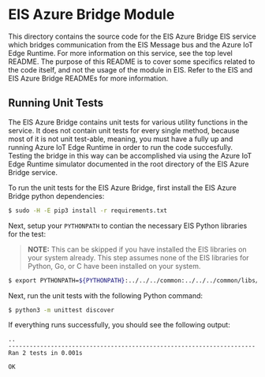 EIS Azure Bridge Module
=======================

This directory contains the source code for the EIS Azure Bridge EIS service
which bridges communication from the EIS Message bus and the Azure IoT Edge
Runtime. For more information on this service, see the top level README. The
purpose of this README is to cover some specifics related to the code itself,
and not the usage of the module in EIS. Refer to the EIS and EIS Azure Bridge
READMEs for more information.

## Running Unit Tests

The EIS Azure Bridge contains unit tests for various utility functions in the
service. It does not contain unit tests for every single method, because most
of it is not unit test-able, meaning, you must have a fully up and running Azure
IoT Edge Runtime in order to run the code succesfully. Testing the bridge in
this way can be accomplished via using the Azure IoT Edge Runtime simulator
documented in the root directory of the EIS Azure Bridge service.

To run the unit tests for the EIS Azure Bridge, first install the EIS Azure
Bridge python dependencies:

```sh
$ sudo -H -E pip3 install -r requirements.txt
```

Next, setup your `PYTHONPATH` to contian the necessary EIS Python libraries for
the test:

> **NOTE:** This can be skipped if you have installed the EIS libraries on your
> system already. This step assumes none of the EIS libraries for Python, Go,
> or C have been installed on your system.

```sh
$ export PYTHONPATH=${PYTHONPATH}:../../../common:../../../common/libs/ConfigManager/python
```

Next, run the unit tests with the following Python command:

```sh
$ python3 -m unittest discover
```

If everything runs successfully, you should see the following output:

```
..
----------------------------------------------------------------------
Ran 2 tests in 0.001s

OK
```
